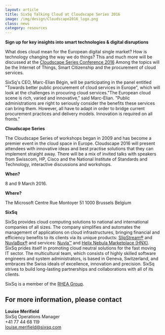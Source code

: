 ```yaml
---
layout: article
title: SixSq Talking Cloud at Cloudscape Series 2016
image: /img/design/Cloudscape2016_logo.png
class: news
category: resources
---
```


**Sign up for key insights into smart technologies & digital disruptions**

What does cloud mean for the European digital single market? How is technology changing the way we do things? This and much more will be discussed at the [Cloudscape Series Conference 2016](http://www.cloudscapeseries.eu/)  Among the topics will be the Internet of Things, Smart Citizenship and the procurement of cloud services. 


SixSq's CEO, Marc-Elian Bégin, will be participating in the panel entitled "Towards better public procurement of cloud services in Europe", which will look at the challenges in procuring cloud services."The European cloud scene is rich, varied and innovative," said Marc-Elian. "Public administrations are right to seriously consider the benefits these services can bring them. However, all have to adapt in order to bridge current procurement practices and delivery models.  Innovation is required on all fronts."

**Cloudscape Series**

The Cloudscape Series of workshops began in 2009 and has become a premier event in the cloud space in Europe. Cloudscape 2016 will present attendees with innovative ideas and best practise solutions that they can implement straight away. There will be a mix of invited talks with speakers from Swisscom, HP, Cisco and the National Institute of Standards and Technology, interactive discussions and workshops.

**When?**

8 and 9 March 2016.

**Where?**

The Microsoft Centre
Rue Montoyer 51
1000 Brussels
Belgium

**SixSq**

SixSq provides cloud computing solutions to national and international companies of all sizes. The company simplifies and automates the management of applications on cloud infrastructures, bringing financial and efficiency benefits to its clients via its unique products: [SlipStream®](http://sixsq.com/products/slipstream/) and [NuvlaBox®](http://sixsq.com/products/slipstream/) and services: [Nuvla™](http://sixsq.com/services/nuvla/) and [Helix Nebula Marketplace (HNX)](http://hnx.helix-nebula.eu). SixSq prides itself in promoting cloud neutral solutions for the fast moving IT sector. The multicultural team, which consists of highly skilled software engineers and system administrators, is based in Geneva, Switzerland, and embraces the Swiss ideals of excellence, innovation and precision. SixSq strives to build long-lasting partnerships and collaborations with all of its clients.

SixSq is a member of the [RHEA Group](http://www.rheagroup.com).

For more information, please contact
----

**Louise Merifield**  
SixSq Operations Manager  
+41 77 44 68 119  
[louise.merifield@sixsq.com](mailto:louise.merifield@sixsq.com)

